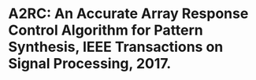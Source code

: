 # A2RC: An Accurate Array Response Control Algorithm for Pattern Synthesis, IEEE Transactions on Signal Processing, 2017.
